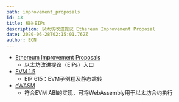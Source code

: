 ```yaml
---
path: improvement_proposals
id: 43
title: 相关EIPs
description: 以太坊改进提议 Ethereum Improvement Proposal
date: 2020-06-28T02:15:01.762Z
author: ECN
---
```



* [Ethereum Improvement Proposals](https://github.com/ethereum/EIPs)
  * 以太坊改进提议（EIPs）入口
* [EVM 1.5](https://github.com/ethereum/EIPs/blob/master/EIPS/eip-615.md)
  * EIP 615：EVM子例程及静态跳转
* [eWASM](https://github.com/ewasm)
  * 符合EVM ABI的实现，可将WebAssembly用于以太坊合约执行

